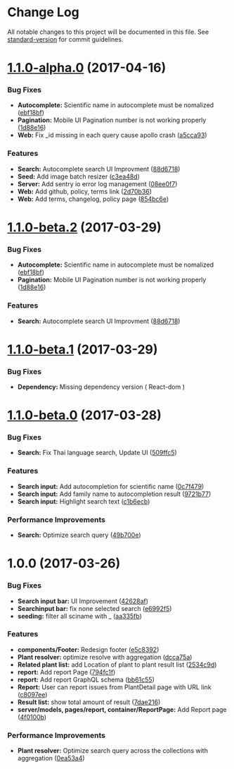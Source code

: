 # Change Log

All notable changes to this project will be documented in this file. See [standard-version](https://github.com/conventional-changelog/standard-version) for commit guidelines.

<a name="1.1.0-alpha.0"></a>
# [1.1.0-alpha.0](https://github.com/zapkub/vivid-museum/compare/v1.1.0-beta.0...v1.1.0-alpha.0) (2017-04-16)


### Bug Fixes

* **Autocomplete:** Scientific name in autocomplete must be nomalized ([ebf18bf](https://github.com/zapkub/vivid-museum/commit/ebf18bf))
* **Pagination:** Mobile UI Pagination number is not working properly ([1d88e16](https://github.com/zapkub/vivid-museum/commit/1d88e16))
* **Web:** Fix _id missing in each query cause apollo crash ([a5cca93](https://github.com/zapkub/vivid-museum/commit/a5cca93))


### Features

* **Search:** Autocomplete search UI Improvment ([88d6718](https://github.com/zapkub/vivid-museum/commit/88d6718))
* **Seed:** Add image batch resizer ([c3ea48d](https://github.com/zapkub/vivid-museum/commit/c3ea48d))
* **Server:** Add sentry io error log management ([08ee0f7](https://github.com/zapkub/vivid-museum/commit/08ee0f7))
* **Web:** Add github, policy, terms link ([2d70b36](https://github.com/zapkub/vivid-museum/commit/2d70b36))
* **Web:** Add terms, changelog, policy page ([854bc6e](https://github.com/zapkub/vivid-museum/commit/854bc6e))



<a name="1.1.0-beta.2"></a>
# [1.1.0-beta.2](https://github.com/zapkub/vivid-museum/compare/v1.1.0-beta.1...v1.1.0-beta.2) (2017-03-29)


### Bug Fixes

* **Autocomplete:** Scientific name in autocomplete must be nomalized ([ebf18bf](https://github.com/zapkub/vivid-museum/commit/ebf18bf))
* **Pagination:** Mobile UI Pagination number is not working properly ([1d88e16](https://github.com/zapkub/vivid-museum/commit/1d88e16))


### Features

* **Search:** Autocomplete search UI Improvment ([88d6718](https://github.com/zapkub/vivid-museum/commit/88d6718))



<a name="1.1.0-beta.1"></a>
# [1.1.0-beta.1](https://github.com/zapkub/vivid-museum/compare/v1.1.0-beta.0...v1.1.0-beta.1) (2017-03-29)

### Bug Fixes
* **Dependency:** Missing dependency version ( React-dom )


<a name="1.1.0-beta.0"></a>
# [1.1.0-beta.0](https://github.com/zapkub/vivid-museum/compare/1.0.0-beta.3...1.1.0-beta.0) (2017-03-28)


### Bug Fixes

* **Search:** Fix Thai language search, Update UI ([509ffc5](https://github.com/zapkub/vivid-museum/commit/509ffc5))


### Features

* **Search input:** Add autocompletion for scientific name ([0c7f479](https://github.com/zapkub/vivid-museum/commit/0c7f479))
* **Search input:** Add family name to autocompletion result ([9721b77](https://github.com/zapkub/vivid-museum/commit/9721b77))
* **Search input:** Highlight search text ([c1b6ecb](https://github.com/zapkub/vivid-museum/commit/c1b6ecb))


### Performance Improvements

* **Search:** Optimize search query ([49b700e](https://github.com/zapkub/vivid-museum/commit/49b700e))



<a name="1.0.0"></a>
# 1.0.0 (2017-03-26)


### Bug Fixes

* **Search input bar:** UI Improvement ([42628af](https://github.com/zapkub/vivid-museum/commit/42628af))
* **Searchinput bar:** fix none selected search ([e6992f5](https://github.com/zapkub/vivid-museum/commit/e6992f5))
* **seeding:** filter all sciname with _ ([aa335fb](https://github.com/zapkub/vivid-museum/commit/aa335fb))


### Features

* **components/Footer:** Redesign footer ([e5c8392](https://github.com/zapkub/vivid-museum/commit/e5c8392))
* **Plant resolver:** optimize resolve with aggregation ([dcca75a](https://github.com/zapkub/vivid-museum/commit/dcca75a))
* **Related plant list:** add Location of plant to plant result list ([2534c9d](https://github.com/zapkub/vivid-museum/commit/2534c9d))
* **report:** Add report Page ([794fc1f](https://github.com/zapkub/vivid-museum/commit/794fc1f))
* **report:** Add report GraphQL schema ([bb61c55](https://github.com/zapkub/vivid-museum/commit/bb61c55))
* **Report:** User can report issues from PlantDetail page with URL link ([c8097ee](https://github.com/zapkub/vivid-museum/commit/c8097ee))
* **Result list:** show total amount of result ([7dae216](https://github.com/zapkub/vivid-museum/commit/7dae216))
* **server/models, pages/report, container/ReportPage:** Add Report page ([4f0100b](https://github.com/zapkub/vivid-museum/commit/4f0100b))


### Performance Improvements

* **Plant resolver:** Optimize search query across the collections with aggregation ([0ea53a4](https://github.com/zapkub/vivid-museum/commit/0ea53a4))

